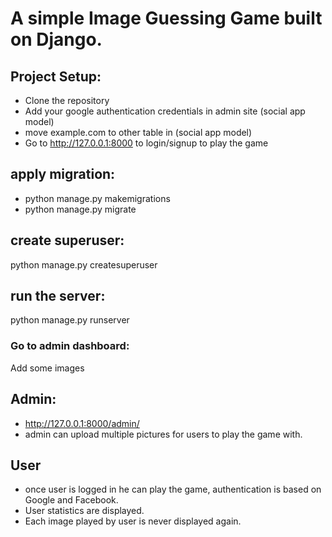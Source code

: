 # A simple Image Guessing Game built on Django.

## Project Setup:
- Clone the repository
- Add your google authentication credentials in admin site (social app model)
- move example.com to other table in (social app model)
- Go to http://127.0.0.1:8000 to login/signup to play the game

## apply migration:
- python manage.py makemigrations
- python manage.py migrate

## create superuser:
python manage.py createsuperuser

## run the server:
python manage.py runserver

### Go to admin dashboard:
Add some images

## Admin:
- http://127.0.0.1:8000/admin/
- admin can upload multiple pictures for users to play the game with.

## User
- once user is logged in he can play the game, authentication is based on Google and Facebook.
- User statistics are displayed.
- Each image played by user is never displayed again.
